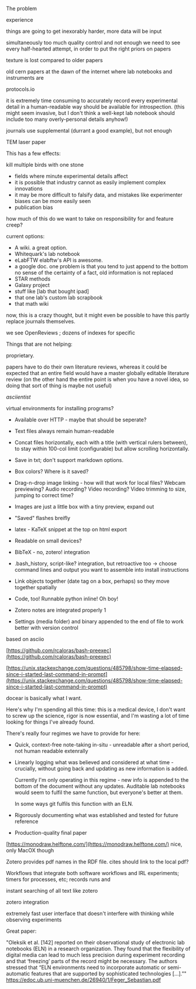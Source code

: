 

The problem

experience

things are going to get inexorably harder, more data will be input 

simultaneously too much quality control and not  enough 
we need to see every half-hearted attempt, in order to put the right priors on papers


texture is lost compared to older papers

old cern papers at the dawn of the internet where lab notebooks and instruments are 

protocols.io

it is extremely time consuming to accurately record every experimental detail in 
a human-readable way 
should be available for introspection. 
(this might seem invasive, but I don't think a well-kept lab notebook should include too many overly-personal
details anyhow!)


journals use supplemental (durrant a good example), but not enough

TEM laser paper

This has a few effects:

kill multiple birds with one stone

- fields where minute experimental details affect 
- it is possible that industry cannot as easily implement complex innovations
- it may be more difficult to falsify data, and mistakes like experimenter biases can be more easily seen
- publication bias 


how much of this do we want to take on responsibility for and feature creep?


current options:

- A wiki. a great option.
- Whitequark's lab notebook
- eLabFTW
     elabftw's API is awesome.
- a google doc.
     one problem is that you tend to just append to the bottom 
     no sense of the certainty of a fact,
    old information is not replaced
- STAR methods
- Galaxy project
- stuff like [lab that bought ipad]
- that one lab's custom lab scrapbook
- that math wiki


now, this is a crazy thought, but
it might even be possible to have this partly replace journals themselves. 

we see OpenReviews ; dozens of indexes for specific 



Things that are not helping:

proprietary.

papers have to do their own literature reviews, whereas it could be expected that an entire field
would have a master globally editable literature review 
(on the other hand the entire point is when you have a novel idea, so 
doing that sort of thing is maybe not useful)



*asciientist*

virtual environments for installing programs?


- Available over HTTP - maybe that should be seperate?

- Text files always remain human-readable

- Concat files horizontally, each with a title (with vertical rulers between), to stay within 100-col limit (configurable) but allow scrolling horizontally.

- Save in txt; don't support markdown options.

- Box colors? Where is it saved?

- Drag-n-drop image linking - how will that work for local files? Webcam previewing? Audio recording? Video recording? Video trimming to size, jumping to correct time?

- Images are just a little box with a tiny preview, expand out

- "Saved" flashes breifly

- latex - KaTeX snippet at the top on html export

- Readable on small devices?

- BibTeX - no, zotero! integration

- .bash_history, script-like? integration, but retroactive too -> choose command lines and output you want to assemble into install instructions

- Link objects together (date tag on a box, perhaps) so they move together spatially

- Code, too! Runnable python inline! Oh boy!

- Zotero notes are integrated properly
1
- Settings (media folder) and binary appended to the end of file to work better with version control

based on asciio

[https://github.com/rcaloras/bash-preexec](https://github.com/rcaloras/bash-preexec)

[https://unix.stackexchange.com/questions/485798/show-time-elapsed-since-i-started-last-command-in-prompt](https://unix.stackexchange.com/questions/485798/show-time-elapsed-since-i-started-last-command-in-prompt)

docear is basically what I want.

Here's why I'm spending all this time: this is a medical device, I don't want to screw up the science, rigor is now essential, and I'm wasting a lot of time looking for things I've already found.

There's really four regimes we have to provide for here:

- Quick, context-free note-taking in-situ - unreadable after a short period, not human readable extenrally

- Linearly logging what was believed and considered at what time - crucially, without going back and updating as new information is added.

  Currently I'm only operating in this regime - new info is appended to the bottom of the document without any updates. Auditable lab notebooks would seem to fulfil the same function, but everyone's better at them.

  In some ways git fulfils this function with an ELN.

- Rigorously documenting what was established and tested for future reference

- Production-quality final paper

[https://monodraw.helftone.com/](https://monodraw.helftone.com/) nice, only MacOX though

Zotero provides pdf names in the RDF file. cites should link to the local pdf?




Workflows that integrate both software workflows and IRL experiments; timers for processes, etc; records runs and 


instant searching of all text like zotero

zotero integration

extremely fast user interface that doesn't interfere with thinking while observing experiments


Great paper:

"Oleksik et al. [142] reported on their observational study of electronic lab notebooks (ELN)
in a research organization. They found that the flexibility of digital media can lead to much
less precision during experiment recording and that ‘freezing’ parts of the record might be
necessary. The authors stressed that “ELN environments need to incorporate automatic or
semi- automatic features that are supported by sophisticated technologies [...].”"
https://edoc.ub.uni-muenchen.de/26940/1/Feger_Sebastian.pdf
